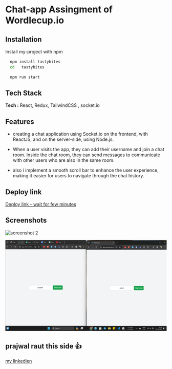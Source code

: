 

# Chat-app Assingment of Wordlecup.io




## Installation

Install my-project with npm

```bash
  npm install tastybites
  cd   tastybites
```
```bash
  npm run start
```
    
## Tech Stack

**Tech :** React, Redux, TailwindCSS , socket.io


## Features

- creating a chat application using Socket.io on the frontend, with ReactJS, and on the server-side,  using Node.js.

- When a user visits the app, they can add their username and join a chat room. Inside the chat room, they can send messages to communicate with other users who are also in the same room.

- also i  implement a smooth scroll bar to enhance the user experience, making it easier for users to navigate through the chat history.


## Deploy link 


[Deploy link - wait for few minutes](https://app-frontend-chat.onrender.com)

## Screenshots

![screenshot 2](image2.png)


![screenshot 1 ](image-1.png)






## prajwal raut this side 👍

[my linkedien](https://www.linkedin.com/in/prajwal-raut29)
